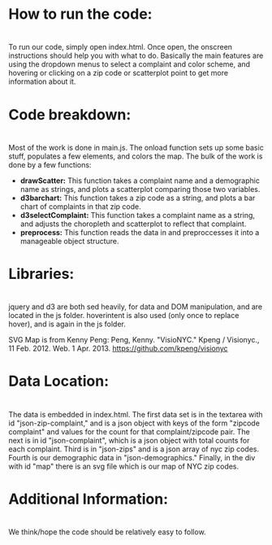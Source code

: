 #
# How to run the code:
#

To run our code, simply open index.html. Once open, the onscreen instructions should help you with what to do. Basically the main features are using the dropdown menus to select a complaint and color scheme, and hovering or clicking on a zip code or scatterplot point to get more information about it.

#
# Code breakdown:
#

Most of the work is done in main.js. The onload function sets up some basic stuff, populates a few elements, and colors the map. The bulk of the work is done by a few functions:

* **drawScatter:** This function takes a complaint name and a demographic name as strings, and plots a scatterplot comparing those two variables.
* **d3barchart:** This function takes a zip code as a string, and plots a bar chart of complaints in that zip code.
* **d3selectComplaint:** This function takes a complaint name as a string, and adjusts the choropleth and scatterplot to reflect that complaint.
* **preprocess:** This function reads the data in and preproccesses it into a manageable object structure.

#
# Libraries:
#

jquery and d3 are both sed heavily, for data and DOM manipulation, and are located in the js folder. hoverintent is also used (only once to replace hover), and is again in the js folder. 

SVG Map is from Kenny Peng:
Peng, Kenny. "VisioNYC." Kpeng / Visionyc., 11 Feb. 2012. Web. 1 Apr. 2013. https://github.com/kpeng/visionyc

#
# Data Location:
#

The data is embedded in index.html. The first data set is in the textarea with id "json-zip-complaint," and is a json object with keys of the form "zipcode complaint" and values for the count for that complaint/zipcode pair. The next is in id "json-complaint", which is a json object with total counts for each complaint. Third is in "json-zips" and is a json array of nyc zip codes. Fourth is our demographic data in "json-demographics." Finally, in the div with id "map" there is an svg file which is our map of NYC zip codes.

#
# Additional Information:
#

We think/hope the code should be relatively easy to follow.